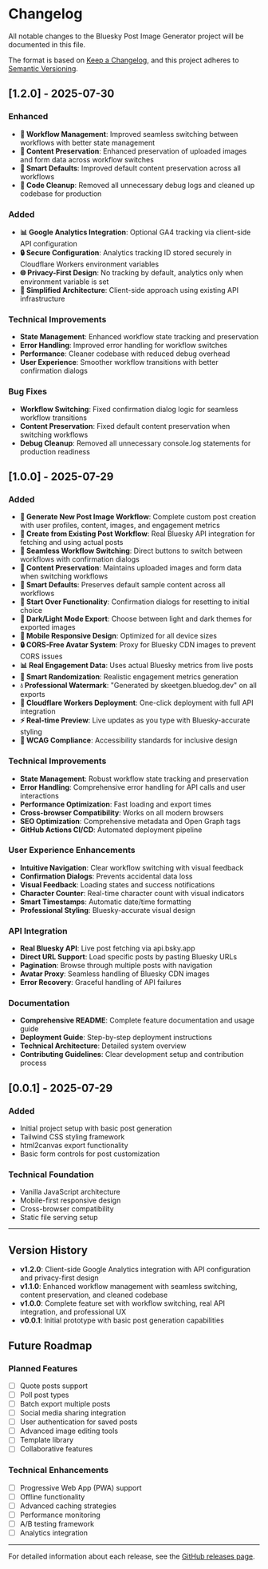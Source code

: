# Changelog

All notable changes to the Bluesky Post Image Generator project will be documented in this file.

The format is based on [Keep a Changelog](https://keepachangelog.com/en/1.0.0/),
and this project adheres to [Semantic Versioning](https://semver.org/spec/v2.0.0.html).

## [1.2.0] - 2025-07-30

### Enhanced
- **🔄 Workflow Management**: Improved seamless switching between workflows with better state management
- **💾 Content Preservation**: Enhanced preservation of uploaded images and form data across workflow switches
- **🎯 Smart Defaults**: Improved default content preservation across all workflows
- **🧹 Code Cleanup**: Removed all unnecessary debug logs and cleaned up codebase for production

### Added
- **📊 Google Analytics Integration**: Optional GA4 tracking via client-side API configuration
- **🔒 Secure Configuration**: Analytics tracking ID stored securely in Cloudflare Workers environment variables
- **🌐 Privacy-First Design**: No tracking by default, analytics only when environment variable is set
- **🧹 Simplified Architecture**: Client-side approach using existing API infrastructure

### Technical Improvements
- **State Management**: Enhanced workflow state tracking and preservation
- **Error Handling**: Improved error handling for workflow switches
- **Performance**: Cleaner codebase with reduced debug overhead
- **User Experience**: Smoother workflow transitions with better confirmation dialogs

### Bug Fixes
- **Workflow Switching**: Fixed confirmation dialog logic for seamless workflow transitions
- **Content Preservation**: Fixed default content preservation when switching workflows
- **Debug Cleanup**: Removed all unnecessary console.log statements for production readiness

## [1.0.0] - 2025-07-29

### Added
- **🎨 Generate New Post Image Workflow**: Complete custom post creation with user profiles, content, images, and engagement metrics
- **📱 Create from Existing Post Workflow**: Real Bluesky API integration for fetching and using actual posts
- **🔄 Seamless Workflow Switching**: Direct buttons to switch between workflows with confirmation dialogs
- **💾 Content Preservation**: Maintains uploaded images and form data when switching workflows
- **🎯 Smart Defaults**: Preserves default sample content across all workflows
- **🔄 Start Over Functionality**: Confirmation dialogs for resetting to initial choice
- **🌙 Dark/Light Mode Export**: Choose between light and dark themes for exported images
- **📱 Mobile Responsive Design**: Optimized for all device sizes
- **🔒 CORS-Free Avatar System**: Proxy for Bluesky CDN images to prevent CORS issues
- **📊 Real Engagement Data**: Uses actual Bluesky metrics from live posts
- **🎲 Smart Randomization**: Realistic engagement metrics generation
- **💧 Professional Watermark**: "Generated by skeetgen.bluedog.dev" on all exports
- **🚀 Cloudflare Workers Deployment**: One-click deployment with full API integration
- **⚡ Real-time Preview**: Live updates as you type with Bluesky-accurate styling
- **🎯 WCAG Compliance**: Accessibility standards for inclusive design

### Technical Improvements
- **State Management**: Robust workflow state tracking and preservation
- **Error Handling**: Comprehensive error handling for API calls and user interactions
- **Performance Optimization**: Fast loading and export times
- **Cross-browser Compatibility**: Works on all modern browsers
- **SEO Optimization**: Comprehensive metadata and Open Graph tags
- **GitHub Actions CI/CD**: Automated deployment pipeline

### User Experience Enhancements
- **Intuitive Navigation**: Clear workflow switching with visual feedback
- **Confirmation Dialogs**: Prevents accidental data loss
- **Visual Feedback**: Loading states and success notifications
- **Character Counter**: Real-time character count with visual indicators
- **Smart Timestamps**: Automatic date/time formatting
- **Professional Styling**: Bluesky-accurate visual design

### API Integration
- **Real Bluesky API**: Live post fetching via api.bsky.app
- **Direct URL Support**: Load specific posts by pasting Bluesky URLs
- **Pagination**: Browse through multiple posts with navigation
- **Avatar Proxy**: Seamless handling of Bluesky CDN images
- **Error Recovery**: Graceful handling of API failures

### Documentation
- **Comprehensive README**: Complete feature documentation and usage guide
- **Deployment Guide**: Step-by-step deployment instructions
- **Technical Architecture**: Detailed system overview
- **Contributing Guidelines**: Clear development setup and contribution process

## [0.0.1] - 2025-07-29

### Added
- Initial project setup with basic post generation
- Tailwind CSS styling framework
- html2canvas export functionality
- Basic form controls for post customization

### Technical Foundation
- Vanilla JavaScript architecture
- Mobile-first responsive design
- Cross-browser compatibility
- Static file serving setup

---

## Version History

- **v1.2.0**: Client-side Google Analytics integration with API configuration and privacy-first design
- **v1.1.0**: Enhanced workflow management with seamless switching, content preservation, and cleaned codebase
- **v1.0.0**: Complete feature set with workflow switching, real API integration, and professional UX
- **v0.0.1**: Initial prototype with basic post generation capabilities

## Future Roadmap

### Planned Features
- [ ] Quote posts support
- [ ] Poll post types
- [ ] Batch export multiple posts
- [ ] Social media sharing integration
- [ ] User authentication for saved posts
- [ ] Advanced image editing tools
- [ ] Template library
- [ ] Collaborative features

### Technical Enhancements
- [ ] Progressive Web App (PWA) support
- [ ] Offline functionality
- [ ] Advanced caching strategies
- [ ] Performance monitoring
- [ ] A/B testing framework
- [ ] Analytics integration

---

For detailed information about each release, see the [GitHub releases page](https://github.com/bluedog-consulting/bluesky-skeetgen/releases).